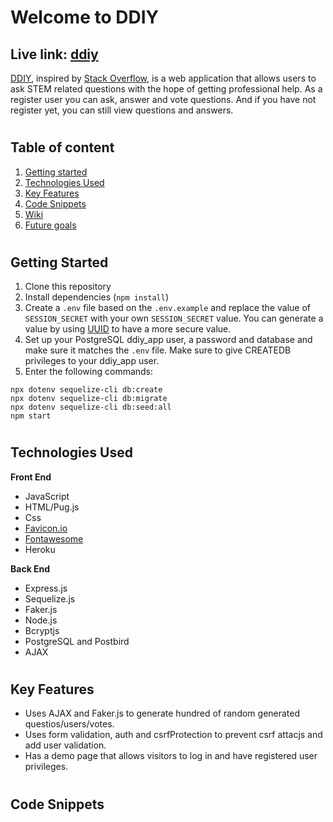 # Welcome to DDIY

## Live link: [ddiy](http://ddiy-overflow.herokuapp.com)

[DDIY](http://ddiy-overflow.herokuapp.com), inspired by [Stack Overflow](http://stackoverflow.com/), is a web application that allows users to ask STEM related questions with the hope of getting professional help. As a register user you can ask, answer and vote questions. And if you have not register yet, you can still view questions and answers.

# 
## Table of content
1. [Getting started](https://github.com/jdaniel01/#getting-started)
2. [Technologies Used](https://github.com/jdaniel01/#technologies-used)
3. [Key Features](https://github.com/jdaniel01/#key-features)
4. [Code Snippets](https://github.com/jdaniel01/#code-snippets)
5. [Wiki](https://github.com/jdaniel01/#wiki-pages)
6. [Future goals](https://github.com/jdaniel01/#future-goals)

#
## Getting Started
1. Clone this repository
2. Install dependencies (`npm install`)
3. Create a `.env` file based on the `.env.example` and replace the value of `SESSION_SECRET` with your own `SESSION_SECRET` value. You can generate a value by using [UUID](https://www.npmjs.com/package/uuid) to have a more secure value.
4. Set up your PostgreSQL ddiy_app user, a password and database and make sure it matches the `.env` file. Make sure to give CREATEDB privileges to your ddiy_app user.
5. Enter the following commands:
```
npx dotenv sequelize-cli db:create
npx dotenv sequelize-cli db:migrate
npx dotenv sequelize-cli db:seed:all
npm start
```
#
## Technologies Used
**Front End**
* JavaScript
* HTML/Pug.js
* Css
* [Favicon.io](https://favicon.io)
* [Fontawesome](http://fontawesome.com/)
* Heroku

**Back End**
* Express.js
* Sequelize.js
* Faker.js
* Node.js
* Bcryptjs
* PostgreSQL and Postbird
* AJAX

#
## Key Features 
* Uses AJAX and Faker.js to generate hundred of random generated questios/users/votes.
* Uses form validation, auth and csrfProtection to prevent csrf attacjs and add user validation.
* Has a demo page that allows visitors to log in and have registered user privileges.

#
## Code Snippets
